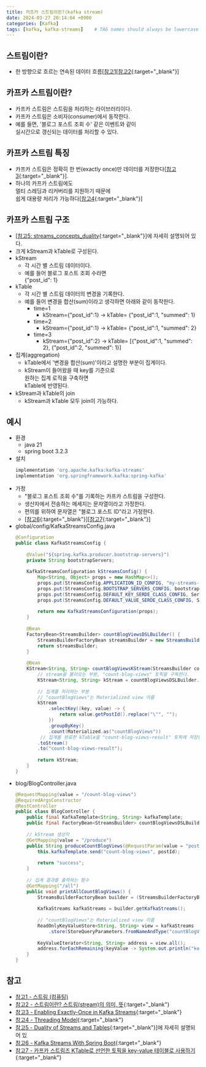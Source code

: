 ```yaml
---
title: 카프카 스트림이란?(kafka stream)
date: 2024-03-27 20:14:04 +0900
categories: [Kafka]
tags: [kafka, kafka-streams]    # TAG names should always be lowercase
---
```


## 스트림이란?
- 한 방향으로 흐르는 연속된 데이터 흐름[[참고1](https://ko.wikipedia.org/wiki/%EC%8A%A4%ED%8A%B8%EB%A6%BC_(%EC%BB%B4%ED%93%A8%ED%8C%85){:target="_blank"})[[참고2](https://blog.naver.com/PostView.naver?blogId=harang8069&logNo=222425947051&categoryNo=57&parentCategoryNo=0&viewDate=&currentPage=1&postListTopCurrentPage=1&from=postView){:target="_blank"}]  

## 카프카 스트림이란?
- 카프카 스트림은 스트림을 처리하는 라이브러리이다.  
- 카프카 스트림은 소비자(consumer)에서 동작한다.  
- 예를 들면, '블로그 포스트 조회 수' 같은 이벤트와 같이  
  실시간으로 갱신되는 데이터를 처리할 수 있다.  

## 카프카 스트림 특징
- 카프카 스트림은 정확히 한 번(exactly once)만 데이터를 저장한다[[참고3](https://www.confluent.io/ko-kr/blog/enabling-exactly-once-kafka-streams/){:target="_blank"}].  
- 하나의 카프카 스트림에도   
  멀티 스레딩과 리커버리를 지원하기 때문에  
  쉽게 대용량 처리가 가능하다[[참고4](https://kafka.apache.org/37/documentation/streams/architecture#streams_architecture_threads){:target="_blank"}]  

## 카프카 스트림 구조
- [[참고5: streams_concepts_duality](https://kafka.apache.org/37/documentation/streams/core-concepts#streams_concepts_duality){:target="_blank"}]에 자세히 설명되어 있다.  
- 크게  kStream과 kTable로 구성된다.  
- kStream  
    - 각 시간 별 스트림 데이터이다.  
    - 예를 들어 블로그 포스트 조회 수라면  
      {"post_id": 1}  
- kTable  
    - 각 시간 별 스트림 데이터의 변경을 기록한다.  
    - 예를 들어 변경을 합산(sum)이라고 생각하면 아래와 같이 동작한다.  
        - time=1   
            - kStream={"post_id":1} -> kTable= {"post_id":1, "summed": 1}  
        - time=2  
            - kStream={"post_id":1} -> kTable= {"post_id":1, "summed": 2}  
        - time=3  
            - kStream={"post_id":2} -> kTable= [{"post_id":1, "summed": 2}, {"post_id":2, "summed": 1}]  
- 집계(aggregation)  
    - kTable에서 '변경을 합산(sum)'이라고 설명한 부분이 집계이다.  
    - kStream이 들어왔을 때 key를 기준으로  
      원하는 집계 로직을 구축하면  
      kTable에 반영된다.  
- kStream과 kTable의 join  
    - kStream과 kTable 모두 join이 가능하다.  

## 예시
- 환경  
    - java 21  
    - spring boot 3.2.3  
- 설치  
  ```bash  
  implementation 'org.apache.kafka:kafka-streams'  
  implementation 'org.springframework.kafka:spring-kafka'  
  ```  
- 가정  
    - "블로그 포스트 조회 수"를 기록하는 카프카 스트림을 구성한다.  
    - 생산자에서 전송하는 메세지는 문자열이라고 가정한다.  
    - 편의를 위하여 문자열은 "블로그 포스트 ID"라고 가정한다.  
    - [[참고6](https://www.baeldung.com/spring-boot-kafka-streams){:target="_blank"}][[참고7](https://blog.voidmainvoid.net/442){:target="_blank"}]  
- global/config/KafkaStreamsConfig.java  
  ```java  
  @Configuration  
  public class KafkaStreamsConfig {  
            
      @Value("${spring.kafka.producer.bootstrap-servers}")  
      private String bootstrapServers;  
            
      KafkaStreamsConfiguration kStreamsConfig() {  
          Map<String, Object> props = new HashMap<>();  
          props.put(StreamsConfig.APPLICATION_ID_CONFIG, "my-streams-app");  
          props.put(StreamsConfig.BOOTSTRAP_SERVERS_CONFIG, bootstrapServers);  
          props.put(StreamsConfig.DEFAULT_KEY_SERDE_CLASS_CONFIG, Serdes.String().getClass());  
          props.put(StreamsConfig.DEFAULT_VALUE_SERDE_CLASS_CONFIG, Serdes.String().getClass());  
            
          return new KafkaStreamsConfiguration(props);  
      }  
            
      @Bean  
      FactoryBean<StreamsBuilder> countBlogViewsDSLBuilder() {  
          StreamsBuilderFactoryBean streamsBuilder = new StreamsBuilderFactoryBean();  
          return streamsBuilder;  
      }  
                
      @Bean  
      KStream<String, String> countBlogViewsKStream(StreamsBuilder countBlogViewsDSLBuilder) {  
          // stream을 불러오는 부분, "count-blog-views" 토픽을 구독한다.  
          KStream<String, String> kStream = countBlogViewsDSLBuilder.stream("count-blog-views");  
            
          // 집계를 처리하는 부분  
          // "countBlogViews"는 Materialized view 이름  
          kStream  
              .selectKey((key, value) -> {  
                  return value.getPostId().replace("\"", "");  
              })  
              .groupByKey()  
              .count(Materialized.as("countBlogViews"))  
           // 집계를 완료한 kTable을 "count-blog-views-result" 토픽에 저장한다.  
          .toStream()  
          .to("count-blog-views-result");  
            
          return kStream;  
      }  
  }  
  ```  
- blog/BlogController.java  
  ```java  
  @RequestMapping(value = "/count-blog-views")  
  @RequiredArgsConstructor  
  @RestController  
  public class BlogController {  
      public final KafkaTemplate<String, String> kafkaTemplate;
      public final FactoryBean<StreamsBuilder> countBlogViewsDSLBuilder;  
            
      // kStream 생성자  
      @GetMapping(value = "/produce")  
      public String produceCountBlogViews(@RequestParam(value = "post-id") String postId) {  
          this.kafkaTemplate.send("count-blog-views", postId);  
            
          return "success";  
      }  
            
      // 집계 결과를 출력하는 함수  
      @GetMapping("/all")  
      public void printAllCountBlogViews() {  
          StreamsBuilderFactoryBean builder = (StreamsBuilderFactoryBean) countBlogViewsDSLBuilder;  
            
          KafkaStreams kafkaStreams = builder.getKafkaStreams();  
            
          // "countBlogViews"는 Materialized view 이름  
          ReadOnlyKeyValueStore<String, String> view = kafkaStreams  
              .store(StoreQueryParameters.fromNameAndType("countBlogViews", QueryableStoreTypes.keyValueStore()));  
            
          KeyValueIterator<String, String> address = view.all();  
          address.forEachRemaining(keyValue -> System.out.println("keyValue.toString()++" + keyValue.toString()));  
      }  
  }  
  ```  

## 참고
- [참고1 - 스트림 (컴퓨팅)](https://ko.wikipedia.org/wiki/%EC%8A%A4%ED%8A%B8%EB%A6%BC_(%EC%BB%B4%ED%93%A8%ED%8C%85){:target="_blank"})  
- [참고2 - 스트림이란? 스트림(stream)의 의미, 뜻](https://blog.naver.com/PostView.naver?blogId=harang8069&logNo=222425947051&categoryNo=57&parentCategoryNo=0&viewDate=&currentPage=1&postListTopCurrentPage=1&from=postView){:target="_blank"}  
- [참고3 - Enabling Exactly-Once in Kafka Streams](https://www.confluent.io/ko-kr/blog/enabling-exactly-once-kafka-streams/){:target="_blank"}  
- [참고4 - Threading Model](https://kafka.apache.org/37/documentation/streams/architecture#streams_architecture_threads){:target="_blank"}  
- [참고5 - Duality of Streams and Tables](https://kafka.apache.org/37/documentation/streams/core-concepts#streams_concepts_duality){:target="_blank"}]에 자세히 설명되어 있  
- [참고6 - Kafka Streams With Spring Boot](https://www.baeldung.com/spring-boot-kafka-streams){:target="_blank"}  
- [참고7 - 카프카 스트림즈 KTable로 선언한 토픽을 key-value 테이블로 사용하기](https://blog.voidmainvoid.net/442){:target="_blank"}  
